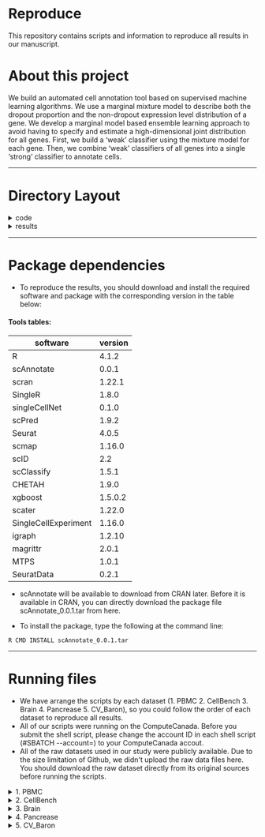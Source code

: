 # Reproduce

This repository contains scripts and information to reproduce all results in our manuscript.

# About this project 

We build an automated cell annotation tool based on supervised machine learning
algorithms. We use a marginal mixture model to describe both the dropout proportion and the non-dropout expression level distribution of a gene. We develop a marginal model based ensemble learning approach to avoid having to specify and estimate a high-dimensional joint distribution for all genes. First, we build a ‘weak’ classifier using the mixture model for each gene. Then, we combine ‘weak’ classifiers of all genes into a single ‘strong’ classifier to annotate cells.

---

# Directory Layout

<details><summary>code</summary>

    ├── code                                               # All of scripts to reproduce the results in scAnnotate manuscript.
    │     ├── 1. PBMC
    │            ├── preprocessing_PBMC_crossplatform.sh   # Shell script to run the preprocessing_PBMC_crossplatform.R
    │            ├── preprocessing_PBMC_crossplatform.R    # R script to preprocessing the PBMC dataset
    │            ├── run_pbmc.sh                           # Shell script with loops to submit all shell scripts for each methods on PBMC dataset at once
    │            ├── run.sh                                # shell script to run each corresponding R script on selected dataset
    │            ├── scAnnotate.r                          # R scripts to run our method scAnnotate with selected dataset
    │            ├── CaSTLe.r                              # R scripts to run the competing method CaSTLe with selected dataset
    │            ├── CHETAH.r                              # R scripts to run the competing method CHETAH with selected dataset
    │            ├── scClassify.r                          # R scripts to run the competing method scClassify with selected dataset
    │            ├── scID.r                                # R scripts to run the competing method scID with selected dataset
    │            ├── scmapCell.r                           # R scripts to run the competing method scmapCell with selected dataset
    │            ├── scmapCluster.r                        # R scripts to run the competing method scmapCluster with selected dataset
    │            ├── scPred.r                              # R scripts to run the competing method scPred with selected dataset
    │            ├── singleCellNet.r                       # R scripts to run the competing method singleCellNet with selected dataset
    │            └── SingleR.r                             # R scripts to run the competing method SingleR with selected dataset
    |
    │     ├── 2. CellBench
    │            ├── preprocessing_CellBench.sh            # Shell script to run the preprocessing_CellBench.R
    │            ├── preprocessing_CellBench.R             # R script to preprocessing the CellBench dataset
    │            ├── run_cellbench.sh                      # Shell script with loops to submit all shell scripts for each methods on cellbench dataset at once
    │            ├── run.sh                                # Shell script to run each corresponding R script on selected dataset
    │            ├── scAnnotate.r                          # R scripts to run our method scAnnotate with selected dataset
    │            ├── CaSTLe.r                              # R scripts to run the competing method CaSTLe with selected dataset
    │            ├── CHETAH.r                              # R scripts to run the competing method CHETAH with selected dataset
    │            ├── scClassify.r                          # R scripts to run the competing method scClassify with selected dataset
    │            ├── scID.r                                # R scripts to run the competing method scID with selected dataset
    │            ├── scmapCell.r                           # R scripts to run the competing method scmapCell with selected dataset
    │            ├── scmapCluster.r                        # R scripts to run the competing method scmapCluster with selected dataset
    │            ├── scPred.r                              # R scripts to run the competing method scPred with selected dataset
    │            ├── singleCellNet.r                       # R scripts to run the competing method singleCellNet with selected dataset
    │            └── SingleR.r                             # R scripts to run the competing method SingleR with selected dataset  
    |
    │     ├── 3. Brain
    │            ├── 3.1. ALM_MTG
    |                    ├── preprocessing_ALM_MTG.sh      # Shell script to run the preprocessing_ALM_MTG.R
    │                    ├── preprocessing_ALM_MTG.R       # R script to preprocessing the ALM and MTG dataset
    │                    ├── run_ALM_MTG.sh                # Shell script with loops to submit all shell scripts for each methods on ALM and MTG dataset at once
    │                    ├── run.sh                        # Shell script to run each corresponding R script on selected dataset
    │                    ├── scAnnotate.r                  # R scripts to run our method scAnnotate with selected dataset
    │                    ├── CaSTLe.r                      # R scripts to run the competing method CaSTLe with selected dataset
    │                    ├── CHETAH.r                      # R scripts to run the competing method CHETAH with selected dataset
    │                    ├── scClassify.r                  # R scripts to run the competing method scClassify with selected dataset
    │                    ├── scID.r                        # R scripts to run the competing method scID with selected dataset
    │                    ├── scmapCell.r                   # R scripts to run the competing method scmapCell with selected dataset
    │                    ├── scmapCluster.r                # R scripts to run the competing method scmapCluster with selected dataset
    │                    ├── scPred.r                      # R scripts to run the competing method scPred with selected dataset
    │                    ├── singleCellNet.r               # R scripts to run the competing method singleCellNet with selected dataset
    │                    └── SingleR.r                     # R scripts to run the competing method SingleR with selected dataset   
    |
    │            └── 3.2. V1_MTG   
    |                    ├── preprocessing_V1_MTG.sh      # Shell script to run the preprocessing_V1_MTG.R
    │                    ├── preprocessing_V1_MTG.R       # R script to preprocessing the V1 and MTG dataset
    │                    ├── run_V1_MTG.sh                # Shell script with loops to submit all shell scripts for each methods on V1 and MTG dataset at once
    │                    ├── run.sh                        # Shell script to run each corresponding R script on selected dataset
    │                    ├── scAnnotate.r                  # R scripts to run our method scAnnotate with selected dataset
    │                    ├── CaSTLe.r                      # R scripts to run the competing method CaSTLe with selected dataset
    │                    ├── CHETAH.r                      # R scripts to run the competing method CHETAH with selected dataset
    │                    ├── scClassify.r                  # R scripts to run the competing method scClassify with selected dataset
    │                    ├── scID.r                        # R scripts to run the competing method scID with selected dataset
    │                    ├── scmapCell.r                   # R scripts to run the competing method scmapCell with selected dataset
    │                    ├── scmapCluster.r                # R scripts to run the competing method scmapCluster with selected dataset
    │                    ├── scPred.r                      # R scripts to run the competing method scPred with selected dataset
    │                    ├── singleCellNet.r               # R scripts to run the competing method singleCellNet with selected dataset
    │                    └── SingleR.r                     # R scripts to run the competing method SingleR with selected dataset   
    |
    │     ├── 4. Pancrease
    │            ├── processing_Baron.sh                   # Shell script to run the processing_Baron.R
    │            ├── processing_Baron.R                    # R script to preprocessing the Baron pancrease dataset
    │            ├── run_panc.sh                           # Shell script with loops to submit all shell scripts for each methods on Baron pancrease dataset at once
    │            ├── run.sh                                # Shell script to run each corresponding R script on selected dataset
    │            ├── scAnnotate.r                          # R scripts to run our method scAnnotate with selected dataset
    │            ├── CaSTLe.r                              # R scripts to run the competing method CaSTLe with selected dataset
    │            ├── CHETAH.r                              # R scripts to run the competing method CHETAH with selected dataset
    │            ├── scClassify.r                          # R scripts to run the competing method scClassify with selected dataset
    │            ├── scID.r                                # R scripts to run the competing method scID with selected dataset
    │            ├── scmapCell.r                           # R scripts to run the competing method scmapCell with selected dataset
    │            ├── scmapCluster.r                        # R scripts to run the competing method scmapCluster with selected dataset
    │            ├── scPred.r                              # R scripts to run the competing method scPred with selected dataset
    │            ├── singleCellNet.r                       # R scripts to run the competing method singleCellNet with selected dataset
    │            └── SingleR.r                             # R scripts to run the competing method SingleR with selected dataset 
    │
    │     └── 5. CV_Baron
    │            ├── cv_Baronhuman.sh                      # Shell script to run the cv_Baronhuman.R
    │            ├── cv_Baronhuman.R                       # R script to processing the Baron human pancrease dataset
    │            ├── run_cellbench.sh                      # Shell script with loops to submit all shell scripts for each methods on Baron human pancrease dataset at once
    │            ├── run.sh                                # Shell script to run each corresponding R script on selected dataset
    │            ├── scAnnotate.r                          # R scripts to run our method scAnnotate with selected dataset
    │            ├── CaSTLe.r                              # R scripts to run the competing method CaSTLe with selected dataset
    │            ├── CHETAH.r                              # R scripts to run the competing method CHETAH with selected dataset
    │            ├── scClassify.r                          # R scripts to run the competing method scClassify with selected dataset
    │            ├── scID.r                                # R scripts to run the competing method scID with selected dataset
    │            ├── scmapCell.r                           # R scripts to run the competing method scmapCell with selected dataset
    │            ├── scmapCluster.r                        # R scripts to run the competing method scmapCluster with selected dataset
    │            ├── scPred.r                              # R scripts to run the competing method scPred with selected dataset
    │            ├── singleCellNet.r                       # R scripts to run the competing method singleCellNet with selected dataset
    │            └── SingleR.r                             # R scripts to run the competing method SingleR with selected dataset   
</details>

<details><summary>results</summary>
   
    ├── results                                            # All results used in scAnnotate manuscript.
    │     ├── 1. annotation results
    │            ├── 1.1 PBMC                              # All annotation results for each methods on PBMC dataset
    │            ├── 1.2 CellBench                         # All annotation results for each methods on CellBench dataset 
    │            ├── 1.3 Brain                             # All annotation results for each methods on Brain dataset
    │            ├── 1.4 Pancrease                         # All annotation results for each methods on pancrease dataset
    │            └── 1.5 CV_Baron                          # All annotation results for each methods on Baron human dataset
    |
    │     └── 2. performance results        
    │            ├── results_crossplatform.R               # R script to evaluate the performance of each methods on cross-platform dataset by F1 score of each cell population, mean of F1 score, and overall accuracy
    │            ├── results_crossspecies.R                # R script to evaluate the performance of each methods on cross-species dataset by F1 score of each cell population, mean of F1 score, and overall accuracy
    │            ├── results_cv.R                          # R script to evaluate the performance of each methods on intra-dataset (Baron_human) by F1 score of each cell population, mean of F1 score, and overall accuracy
    │            ├── results_crossplatform.rds             # rds file store the performance results for each methods on cross-platform dataset
    │            ├── results_crossspecies.rds              # rds file store the performance results for each methods on cross-species dataset
    │            └── results_cv.rds                        # rds file store the performance results for each methods on intra-dataset (Baron_human)
</details>
  

---

# Package dependencies
- To reproduce the results, you should download and install the required software and package with the corresponding version in the table below:

#### Tools tables:
|software|version|
|--------|-------|
|R|4.1.2|
|scAnnotate|0.0.1|
|scran|1.22.1|
|SingleR|1.8.0|
|singleCellNet|0.1.0|
|scPred|1.9.2|
|Seurat|4.0.5|
|scmap|1.16.0|
|scID|2.2|
|scClassify|1.5.1|
|CHETAH|1.9.0|
|xgboost|1.5.0.2|
|scater|1.22.0|
|SingleCellExperiment|1.16.0|
|igraph|1.2.10|
|magrittr|2.0.1|
|MTPS|1.0.1|
|SeuratData|0.2.1|

- scAnnotate will be available to download from CRAN later. Before it is available in CRAN, you can directly download the package file scAnnotate_0.0.1.tar from here.

- To install the package, type the following at the command line:

```
R CMD INSTALL scAnnotate_0.0.1.tar
```

---

# Running files
- We have arrange the scripts by each dataset (1. PBMC 2. CellBench 3. Brain 4. Pancrease 5. CV_Baron), so you could follow the order of each dataset to reproduce all results. 
- All of our scripts were running on the ComputeCanada. Before you submit the shell script, please change the account ID in each shell script (#SBATCH --account=) to your ComputeCanada accout. 
- All of the raw datasets used in our study were publicly available. Due to the size limitation of Github, we didn't upload the raw data files here. You should download the raw dataset directly from its original sources before running the scripts.

<details><summary>1. PBMC </summary>
  
  1). Download the raw data: PBMC dataset was downloaded from the SeuratData package with dataset name "pbmcsca". 
~~~
  R
  library(SeuratData)
  InstallData("pbmcsca")
~~~  
  2). Process the dataset: submit the shell script to processing the PBMC dataset
~~~
 sbatch preprocessing_PBMC_crossplatform.sh
~~~
  3). Run the methods: submit the shell script to run each methods R scripts on selected dataset.
~~~
 sbatch run_pbmc.sh
~~~
</details>

<details><summary>2. CellBench </summary> 
  
  1). Download the raw data: CellBench was download from Zenodo https://zenodo.org/record/3357167#.YjpANOfMKw4
  
  2). Process the dataset: submit the shell script to processing the CellBench dataset
~~~
 sbatch preprocessing_CellBench.sh
~~~
  
  3). Run the methods: submit the shell script to run each methods R scripts on selected dataset.
~~~
 sbatch run_cellbench.sh
~~~
</details>

<details><summary>3. Brain </summary>
  
  3.1 ALM_MTG
  
  1). Download the raw data: CellBench was download from Zenodo https://zenodo.org/record/3357167#.YjpANOfMKw4
  
  2). Process the dataset: submit the shell script to processing the ALM and MTG dataset
~~~
 sbatch preprocessing_ALM_MTG.sh
~~~
  
  3). Run the methods: submit the shell script to run each methods R scripts on selected dataset.
~~~
 sbatch run_ALM_MTG.sh
~~~
  
  3.2 V1_MTG
 
  1). Download the raw data: CellBench was download from Zenodo https://zenodo.org/record/3357167#.YjpANOfMKw4
  
  2). Process the dataset: submit the shell script to processing the V1 and MTG dataset
~~~
 sbatch preprocessing_V1_MTG.sh
~~~
  
  3). Run the methods: submit the shell script to run each methods R scripts on selected dataset.
~~~
 sbatch run_V1_MTG.sh
~~~

</details>


<details><summary>4. Pancrease </summary>
  
  1). Download the raw data: Pancrease data was downloaded from National Center for Biotechnology Information (NCBI) Gene Expression Omnibus (GEO) for GSE84133. https://www.ncbi.nlm.nih.gov/geo/download/?acc=GSE84133&format=file

  2). Process the dataset: submit the shell script to processing the Baron pancrease dataset
~~~
 sbatch processing_Baron.sh
~~~
  3). Run the methods: submit the shell script to run each methods R scripts on selected dataset.
~~~
 sbatch run_panc.sh
~~~
</details>


<details><summary>5. CV_Baron </summary>
  
  1). move the select the dataset into the folder: selected dataset "Baron_human.rds" was output from processing_Baron.R

  2). Process the dataset: submit the shell script to processing the Baron human pancrease dataset
~~~
 sbatch cv_Baronhuman.sh
~~~
  3). Run the methods: submit the shell script to run each methods R scripts on selected dataset.
~~~
 sbatch run_baron10.sh
~~~
</details>



